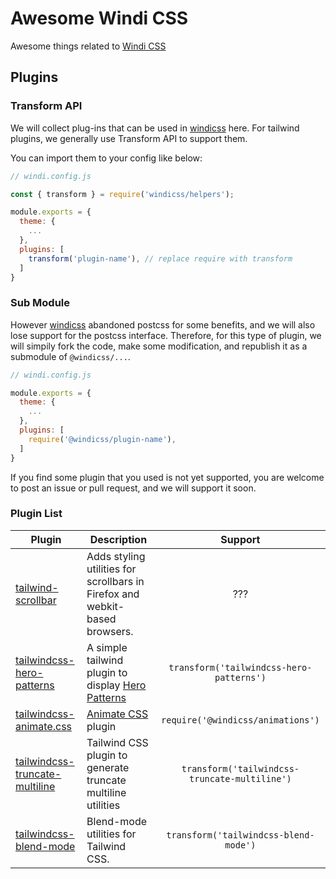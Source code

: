 # Awesome Windi CSS

Awesome things related to [Windi CSS](https://github.com/windicss/windicss)

## Plugins

### Transform API

We will collect plug-ins that can be used in [windicss](https://github.com/windicss/windicss) here. For tailwind plugins, we generally use Transform API to support them.

You can import them to your config like below:

```js
// windi.config.js

const { transform } = require('windicss/helpers');

module.exports = {
  theme: {
    ...
  },
  plugins: [
    transform('plugin-name'), // replace require with transform
  ]
}
```

### Sub Module

However [windicss](https://github.com/windicss/windicss) abandoned postcss for some benefits, and we will also lose support for the postcss interface. Therefore, for this type of plugin, we will simpily fork the code, make some modification, and republish it as a submodule of `@windicss/...`.

```js
// windi.config.js

module.exports = {
  theme: {
    ...
  },
  plugins: [
    require('@windicss/plugin-name'),
  ]
}
```

If you find some plugin that you used is not yet supported, you are welcome to post an issue or pull request, and we will support it soon.

### Plugin List

| Plugin                    | Description                                                  | Support       |
| ------------------------- | ------------------------------------------------------------ | :------------: |
| [tailwind-scrollbar](https://github.com/adoxography/tailwind-scrollbar) | Adds styling utilities for scrollbars in Firefox and webkit-based browsers. | ???           |     |
| [tailwindcss-hero-patterns](https://github.com/svengau/tailwindcss-hero-patterns) | A simple tailwind plugin to display [Hero Patterns](http://www.heropatterns.com/) | `transform('tailwindcss-hero-patterns')` |
| [tailwindcss-animate.css](https://github.com/bentzibentz/tailwindcss-animate.css) | [Animate CSS](https://github.com/animate-css/animate.css) plugin | `require('@windicss/animations')` |
| [tailwindcss-truncate-multiline](https://github.com/jhta/tailwindcss-truncate-multiline) | Tailwind CSS plugin to generate truncate multiline utilities | `transform('tailwindcss-truncate-multiline')` |
| [tailwindcss-blend-mode](https://github.com/hacknug/tailwindcss-blend-mode) | Blend-mode utilities for Tailwind CSS. | `transform('tailwindcss-blend-mode')` |

